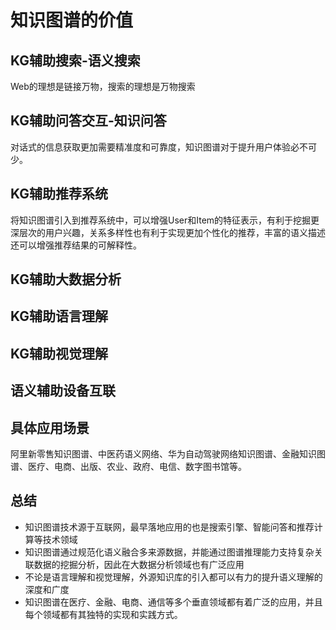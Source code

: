 # 知识图谱的价值
## KG辅助搜索-语义搜索
Web的理想是链接万物，搜索的理想是万物搜索

## KG辅助问答交互-知识问答
对话式的信息获取更加需要精准度和可靠度，知识图谱对于提升用户体验必不可少。

## KG辅助推荐系统
将知识图谱引入到推荐系统中，可以增强User和Item的特征表示，有利于挖掘更深层次的用户兴趣，关系多样性也有利于实现更加个性化的推荐，丰富的语义描述还可以增强推荐结果的可解释性。

## KG辅助大数据分析

## KG辅助语言理解

## KG辅助视觉理解


## 语义辅助设备互联

## 具体应用场景
阿里新零售知识图谱、中医药语义网络、华为自动驾驶网络知识图谱、金融知识图谱、医疗、电商、出版、农业、政府、电信、数字图书馆等。

## 总结
* 知识图谱技术源于互联网，最早落地应用的也是搜索引擎、智能问答和推荐计算等技术领域
* 知识图谱通过规范化语义融合多来源数据，并能通过图谱推理能力支持复杂关联数据的挖掘分析，因此在大数据分析领域也有广泛应用
* 不论是语言理解和视觉理解，外源知识库的引入都可以有力的提升语义理解的深度和广度
* 知识图谱在医疗、金融、电商、通信等多个垂直领域都有着广泛的应用，并且每个领域都有其独特的实现和实践方式。